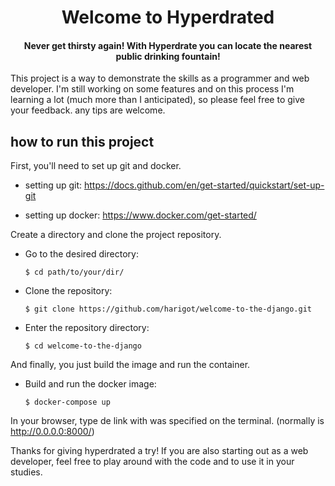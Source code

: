 <div align="center">
  <h1> Welcome to Hyperdrated  </h1>
  <h4> Never get thirsty again! With Hyperdrate you can locate the nearest public drinking fountain! </h4>
</div>

This project is a way to demonstrate the skills as a programmer and web developer. I'm still working on some features and on this process I'm learning a lot (much more than I anticipated), so please feel free to give your feedback. any tips are welcome.
##
## how to run this project
First, you'll need to set up git and docker.
- setting up git:
    https://docs.github.com/en/get-started/quickstart/set-up-git
    
- setting up docker:
    https://www.docker.com/get-started/

Create a directory and clone the project repository.
 - Go to the desired directory:
 
    `$ cd path/to/your/dir/`
 
 - Clone the repository:
  
    `$ git clone https://github.com/harigot/welcome-to-the-django.git`

- Enter the repository directory:

    `$ cd welcome-to-the-django`

And finally, you just build the image and run the container.
 - Build and run the docker image:
 
   `$ docker-compose up`

In your browser, type de link with was specified on the terminal. (normally is http://0.0.0.0:8000/)

Thanks for giving hyperdrated a try!
If you are also starting out as a web developer, feel free to play around with the code and to use it in your studies.
